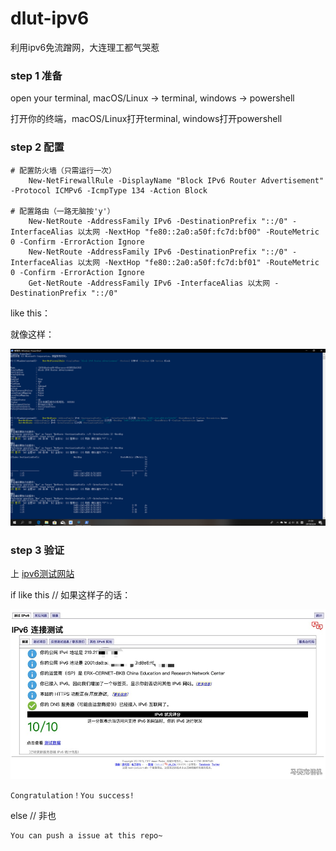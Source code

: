 # dlut-ipv6
利用ipv6免流蹭网，大连理工都气哭惹

### step 1 准备

open your terminal, macOS/Linux -> terminal, windows -> powershell

打开你的终端，macOS/Linux打开terminal, windows打开powershell

### step 2 配置

```
# 配置防火墙（只需运行一次）
    New-NetFirewallRule -DisplayName "Block IPv6 Router Advertisement" -Protocol ICMPv6 -IcmpType 134 -Action Block

# 配置路由（一路无脑按'y'）
    New-NetRoute -AddressFamily IPv6 -DestinationPrefix "::/0" -InterfaceAlias 以太网 -NextHop "fe80::2a0:a50f:fc7d:bf00" -RouteMetric 0 -Confirm -ErrorAction Ignore
    New-NetRoute -AddressFamily IPv6 -DestinationPrefix "::/0" -InterfaceAlias 以太网 -NextHop "fe80::2a0:a50f:fc7d:bf01" -RouteMetric 0 -Confirm -ErrorAction Ignore
    Get-NetRoute -AddressFamily IPv6 -InterfaceAlias 以太网 -DestinationPrefix "::/0"
```

like this：

就像这样：

![1](https://raw.githubusercontent.com/fuujiro/pictures/master/dlut-ipv6/1.png)

### step 3 验证

上 [ipv6测试网站](https://test-ipv6.com/index.html.zh_CN)

if like this // 如果这样子的话：

![2](https://raw.githubusercontent.com/fuujiro/pictures/master/dlut-ipv6/2.png)

    Congratulation！You success!

else // 非也

    You can push a issue at this repo~